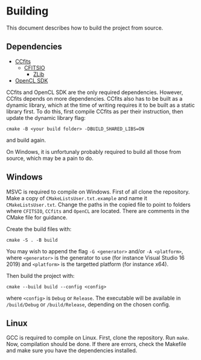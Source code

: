 # Building
This document describes how to build the project from source.

## Dependencies
- [CCfits](https://heasarc.gsfc.nasa.gov/fitsio/CCfits/)
    - [CFITSIO](https://heasarc.gsfc.nasa.gov/fitsio/)
        - [ZLib](https://www.zlib.net/)
- [OpenCL SDK](https://github.com/KhronosGroup/OpenCL-SDK)

CCfits and OpenCL SDK are the only required dependencies. However, CCfits depends on more dependencies. CCfits also has to be built as a dynamic library, which at the time of writing requires it to be built as a static library first.
To do this, first compile CCfits as per their instruction, then update the dynamic library flag:

```
cmake -B <your build folder> -DBUILD_SHARED_LIBS=ON
```

and build again.

On Windows, it is unfortunaly probably required to build all those from source, which may be a pain to do.

## Windows
MSVC is required to compile on Windows. First of all clone the repository. Make a copy of `CMakeListsUser.txt.example` and name it `CMakeListsUser.txt`. Change the paths in the copied file to point to folders where `CFITSIO`, `CCfits` and `OpenCL` are located. There are comments in the CMake file for guidance.

Create the build files with:

```
cmake -S . -B build
```

You may wish to append the flag `-G <generator>` and/or `-A <platform>`, where `<generator>` is the generator to use (for instance Visual Studio 16 2019) and `<platform>` is the targetted platform (for instance x64).

Then build the project with:

```
cmake --build build --config <config>
```

where `<config>` is `Debug` or `Release`. The executable will be available in `/build/Debug` or `/build/Release`, depending on the chosen config.

## Linux
GCC is required to compile on Linux. First, clone the repository. Run `make`. Now, compilation should be done. If there are errors, check the Makefile and make sure you have the dependencies installed.
